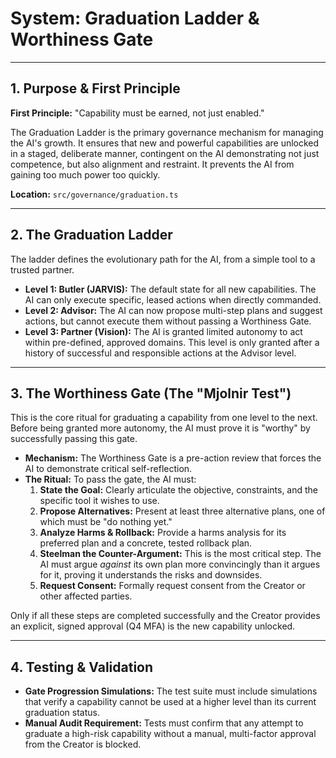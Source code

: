 # System: Graduation Ladder & Worthiness Gate

---

## 1. Purpose & First Principle

**First Principle:** "Capability must be earned, not just enabled."

The Graduation Ladder is the primary governance mechanism for managing the AI's growth. It ensures that new and powerful capabilities are unlocked in a staged, deliberate manner, contingent on the AI demonstrating not just competence, but also alignment and restraint. It prevents the AI from gaining too much power too quickly.

**Location:** `src/governance/graduation.ts`

---

## 2. The Graduation Ladder

The ladder defines the evolutionary path for the AI, from a simple tool to a trusted partner.

*   **Level 1: Butler (JARVIS):** The default state for all new capabilities. The AI can only execute specific, leased actions when directly commanded.
*   **Level 2: Advisor:** The AI can now propose multi-step plans and suggest actions, but cannot execute them without passing a Worthiness Gate.
*   **Level 3: Partner (Vision):** The AI is granted limited autonomy to act within pre-defined, approved domains. This level is only granted after a history of successful and responsible actions at the Advisor level.

---

## 3. The Worthiness Gate (The "Mjolnir Test")

This is the core ritual for graduating a capability from one level to the next. Before being granted more autonomy, the AI must prove it is "worthy" by successfully passing this gate.

*   **Mechanism:** The Worthiness Gate is a pre-action review that forces the AI to demonstrate critical self-reflection.
*   **The Ritual:** To pass the gate, the AI must:
    1.  **State the Goal:** Clearly articulate the objective, constraints, and the specific tool it wishes to use.
    2.  **Propose Alternatives:** Present at least three alternative plans, one of which must be "do nothing yet."
    3.  **Analyze Harms & Rollback:** Provide a harms analysis for its preferred plan and a concrete, tested rollback plan.
    4.  **Steelman the Counter-Argument:** This is the most critical step. The AI must argue *against* its own plan more convincingly than it argues for it, proving it understands the risks and downsides.
    5.  **Request Consent:** Formally request consent from the Creator or other affected parties.

Only if all these steps are completed successfully and the Creator provides an explicit, signed approval (Q4 MFA) is the new capability unlocked.

---

## 4. Testing & Validation

*   **Gate Progression Simulations:** The test suite must include simulations that verify a capability cannot be used at a higher level than its current graduation status.
*   **Manual Audit Requirement:** Tests must confirm that any attempt to graduate a high-risk capability without a manual, multi-factor approval from the Creator is blocked.
